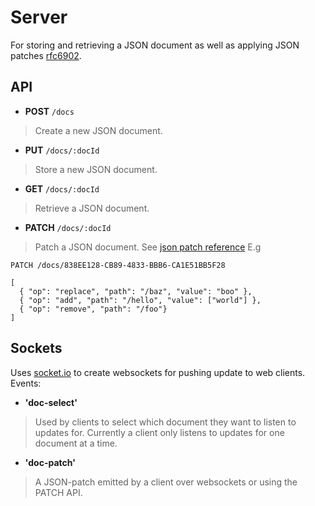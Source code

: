 # Server

For storing and retrieving a JSON document as well as applying JSON patches
[rfc6902](https://tools.ietf.org/html/rfc6902).

## API

* **POST** `/docs`

> Create a new JSON document.

* **PUT** `/docs/:docId`

> Store a new JSON document.

* **GET** `/docs/:docId`

> Retrieve a JSON document.

* **PATCH** `/docs/:docId`

> Patch a JSON document. See [json patch reference](http://jsonpatch.com/) E.g

```
PATCH /docs/838EE128-CB89-4833-BBB6-CA1E51BB5F28

[
  { "op": "replace", "path": "/baz", "value": "boo" },
  { "op": "add", "path": "/hello", "value": ["world"] },
  { "op": "remove", "path": "/foo"}
]
```

## Sockets

Uses [socket.io](https://socket.io/) to create websockets for pushing update to
web clients. Events:

* **'doc-select'**

> Used by clients to select which document they want to listen to updates for.
Currently a client only listens to updates for one document at a time.

* **'doc-patch'**

> A JSON-patch emitted by a client over websockets or using the PATCH API.
